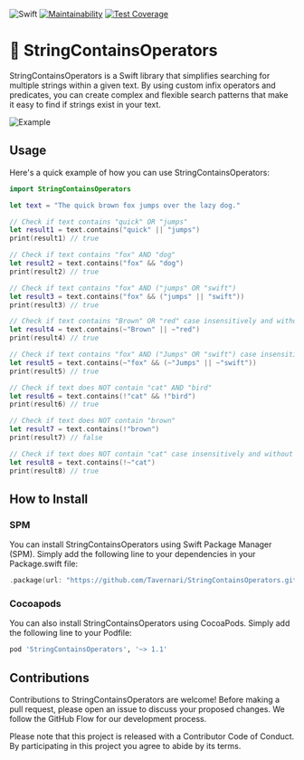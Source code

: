 ![Swift](https://github.com/Tavernari/StringContainsOperators/actions/workflows/swift.yml/badge.svg?branch=main)
[![Maintainability](https://api.codeclimate.com/v1/badges/29ffa494572357c62162/maintainability)](https://codeclimate.com/github/Tavernari/StringContainsOperators/maintainability)
[![Test Coverage](https://api.codeclimate.com/v1/badges/29ffa494572357c62162/test_coverage)](https://codeclimate.com/github/Tavernari/StringContainsOperators/test_coverage)

# 🐞 StringContainsOperators

StringContainsOperators is a Swift library that simplifies searching for multiple strings within a given text. By using custom infix operators and predicates, you can create complex and flexible search patterns that make it easy to find if strings exist in your text.

![Example](https://media.giphy.com/media/v1.Y2lkPTc5MGI3NjExMTQxZTA5NzMyNGQ0NjQ2YzY2YmI4OGY5ODZjNGJiNWViNmI0OWE3OSZjdD1n/aWYYLfaHwbQAtuuWAM/giphy.gif)

## Usage

Here's a quick example of how you can use StringContainsOperators:

```swift
import StringContainsOperators

let text = "The quick brown fox jumps over the lazy dog."

// Check if text contains "quick" OR "jumps"
let result1 = text.contains("quick" || "jumps")
print(result1) // true

// Check if text contains "fox" AND "dog"
let result2 = text.contains("fox" && "dog")
print(result2) // true

// Check if text contains "fox" AND ("jumps" OR "swift")
let result3 = text.contains("fox" && ("jumps" || "swift"))
print(result3) // true

// Check if text contains "Brown" OR "red" case insensitively and without diacritics
let result4 = text.contains(~"Brown" || ~"red")
print(result4) // true

// Check if text contains "fox" AND ("Jumps" OR "swift") case insensitively and without diacritics
let result5 = text.contains(~"fox" && (~"Jumps" || ~"swift"))
print(result5) // true

// Check if text does NOT contain "cat" AND "bird"
let result6 = text.contains(!"cat" && !"bird")
print(result6) // true

// Check if text does NOT contain "brown"
let result7 = text.contains(!"brown")
print(result7) // false

// Check if text does NOT contain "cat" case insensitively and without diacritics
let result8 = text.contains(!~"cat")
print(result8) // true
```

## How to Install

### SPM

You can install StringContainsOperators using Swift Package Manager (SPM). Simply add the following line to your dependencies in your Package.swift file:

```swift
.package(url: "https://github.com/Tavernari/StringContainsOperators.git", from: "1.1.1")
```

### Cocoapods

You can also install StringContainsOperators using CocoaPods. Simply add the following line to your Podfile:

```ruby
pod 'StringContainsOperators', '~> 1.1'
```

## Contributions

Contributions to StringContainsOperators are welcome! Before making a pull request, please open an issue to discuss your proposed changes. We follow the GitHub Flow for our development process.

Please note that this project is released with a Contributor Code of Conduct. By participating in this project you agree to abide by its terms.
